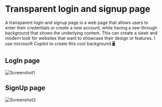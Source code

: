 <h1>
  Transparent login and signup page
</h1>
A transparent login and signup page is a web page that allows users to enter their credentials or create a new account, while having a see-through background that shows the underlying content. This can create a sleek and modern look for websites that want to showcase their design or features.
I use microsoft Copilot to create this cool background.🖥️

<h2>LogIn page</h2>


![Screenshot1](https://github.com/PSBVISION/transparent_LogIn-Signup_webpages/assets/114064992/6a8404cd-eaff-4f83-8fc9-75093e54b897)






<h2>SignUp page</h2>


![Screenshot2](https://github.com/PSBVISION/transparent_LogIn-Signup_webpages/assets/114064992/2b7843e2-e77e-44b5-a07c-ea2cd10c1676)

